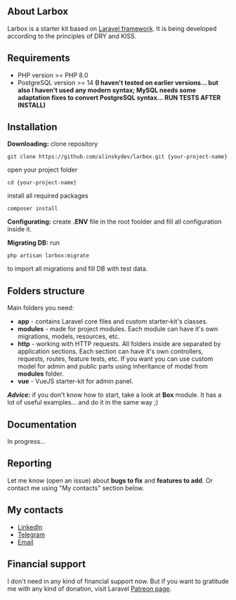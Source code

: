 ## About Larbox

Larbox is a starter kit based on [Laravel framework](https://laravel.com). It is being developed according to the principles of DRY and KISS.

## Requirements

-   PHP version >= PHP 8.0
-   PostgreSQL version >= 14 **(I haven't tested on earlier versions... but also I haven't used any modern syntax; MySQL needs some adaptation fixes to convert PostgreSQL syntax... RUN TESTS AFTER INSTALL)**

## Installation

**Downloading:** clone repository

```
git clone https://github.com/alinskydev/larbox.git {your-project-name}
```

open your project folder

```
cd {your-project-name}
```

install all required packages

```
composer install
```

**Configurating:** create **.ENV** file in the root foolder and fill all configuration inside it.

**Migrating DB:** run

```
php artisan larbox:migrate
```

to import all migrations and fill DB with test data.

## Folders structure

Main folders you need:

-   **app** - contains Laravel core files and custom starter-kit's classes.
-   **modules** - made for project modules. Each module can have it's own migrations, models, resources, etc.
-   **http** - working with HTTP requests. All folders inside are separated by application sections. Each section can have it's own controllers, requests, routes, feature tests, etc. If you want you can use custom model for admin and public parts using inheritance of model from **modules** folder.
-   **vue** - VueJS starter-kit for admin panel.

**_Advice:_** if you don't know how to start, take a look at **Box** module. It has a lot of useful examples... and do it in the same way ;)

## Documentation

In progress...

## Reporting

Let me know (open an issue) about **bugs to fix** and **features to add**. Or contact me using "My contacts" section below.

## My contacts

-   [LinkedIn](https://www.linkedin.com/in/dmitry-alinsky)
-   [Telegram](https://t.me/alinsky)
-   [Email](mailto:alinsky.dmitry@gmail.com)

## Financial support

I don't need in any kind of financial support now. But if you want to gratitude me with any kind of donation, visit Laravel [Patreon page](https://patreon.com/taylorotwell).
